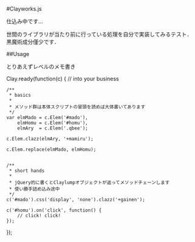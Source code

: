 #Clayworks.js

仕込み中です...

世間のライブラリが当たり前に行っている処理を自分で実装してみるテスト．
黒魔術成分僅少です．

##Usage

とりあえずレベルのメモ書き

Clay.ready(function(c) {
    // into your business

    /**
     * basics
     *
     * メソッド群は本体スクリプトの冒頭を読めば大体書いてあります
     */
    var elmMado = c.Elem('#mado'),
        elmHomu = c.Elem('#homu'),
        elmAry  = c.Elem('.qbee');

    c.Elem.clazz(elmAry, '+mamiru');

    c.Elem.replace(elmMado, elmHomu);


    /**
     * short hands
     *
     * jQuery的に書くとClaylumpオブジェクトが返ってメソッドチェーンします
     * 使い勝手詰め込み途中
     */
    c('#mado').css('display', 'none').clazz('+gainen');

    c('#homu').on('click', function() {
        // click! click!
    });
});

